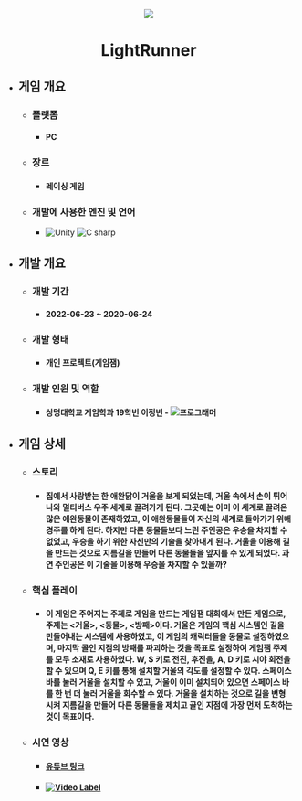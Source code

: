 <p align="center"><img src="https://user-images.githubusercontent.com/69952837/178150581-42853934-60e8-4e9e-ad83-05fcf6acd1d5.png"></p>

<div align="center">
  <H1>LightRunner</H1>
</div>

+ ## **게임 개요**
  + ### 플랫폼
    + #### PC
  + ### 장르
    + #### 레이싱 게임
  + ### 개발에 사용한 엔진 및 언어 
    + <img alt="Unity" src ="https://img.shields.io/badge/Unity-FFFFFF.svg?&style=for-the-badge&logo=Unity&logoColor=black"/> <img alt="C sharp" src ="https://img.shields.io/badge/C sharp-99CC00.svg?&style=for-the-badge&logo=sharp&logoColor=white"/>
+ ## **개발 개요**
  + ### 개발 기간
    + #### 2022-06-23 ~ 2020-06-24
  + ### 개발 형태
    + #### 개인 프로젝트(게임잼)
  + ### 개발 인원 및 역할
    + #### 상명대학교 게임학과 19학번 이정빈 - <img alt="프로그래머" src ="https://img.shields.io/badge/메인 프로그래머-FFFFFF.svg?&style=for-the-badge&logo=Unity&logoColor=black"/>
+ ## **게임 상세**
  + ### 스토리
    + #### 집에서 사랑받는 한 애완닭이 거울을 보게 되었는데, 거울 속에서 손이 튀어나와 멀티버스 우주 세계로 끌려가게 된다. 그곳에는 이미 이 세계로 끌려온 많은 애완동물이 존재하였고, 이 애완동물들이 자신의 세계로 돌아가기 위해 경주를 하게 된다. 하지만 다른 동물들보다 느린 주인공은 우승을 차지할 수 없었고, 우승을 하기 위한 자신만의 기술을 찾아내게 된다. 거울을 이용해 길을 만드는 것으로 지름길을 만들어 다른 동물들을 앞지를 수 있게 되었다. 과연 주인공은 이 기술을 이용해 우승을 차지할 수 있을까?
  + ### 핵심 플레이
    + #### 이 게임은 주어지는 주제로 게임을 만드는 게임잼 대회에서 만든 게임으로, 주제는 <거울>, <동물>, <방패>이다. 거울은 게임의 핵심 시스템인 길을 만들어내는 시스템에 사용하였고, 이 게임의 캐릭터들을 동물로 설정하였으며, 마지막 골인 지점의 방패를 파괴하는 것을 목표로 설정하여 게임잼 주제를 모두 소재로 사용하였다. W, S 키로 전진, 후진을, A, D 키로 시야 회전을 할 수 있으며 Q, E 키를 통해 설치할 거울의 각도를 설정할 수 있다. 스페이스 바를 눌러 거울을 설치할 수 있고, 거울이 이미 설치되어 있으면 스페이스 바를 한 번 더 눌러 거울을 회수할 수 있다. 거울을 설치하는 것으로 길을 변형시켜 지름길을 만들어 다른 동물들을 제치고 골인 지점에 가장 먼저 도착하는 것이 목표이다.
  + ### 시연 영상
    + #### [유튜브 링크](https://youtu.be/uObyyQYhWrE)
    + #### [![Video Label](https://user-images.githubusercontent.com/69952837/178150608-ea91da23-038a-499d-879a-6feb8cae8aaa.PNG)](https://youtu.be/uObyyQYhWrE)
